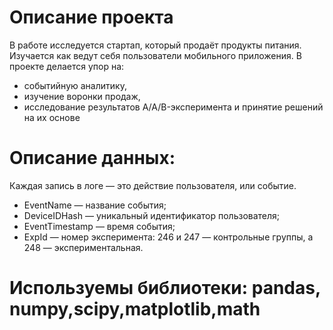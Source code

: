 # Описание проекта
В работе исследуется стартап, который продаёт продукты питания. Изучается как ведут себя пользователи мобильного приложения. 
В проекте делается упор на:
  - событийную аналитику,
  - изучение воронки продаж,
  - исследование результатов A/A/B-эксперимента и принятие решений на их основе

# Описание данных:
Каждая запись в логе — это действие пользователя, или событие.

- EventName — название события;
- DeviceIDHash — уникальный идентификатор пользователя;
- EventTimestamp — время события;
- ExpId — номер эксперимента: 246 и 247 — контрольные группы, а 248 — экспериментальная.

# Используемы библиотеки: pandas, numpy,scipy,matplotlib,math

